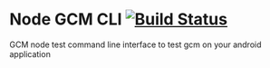 Node GCM CLI [![Build Status](https://travis-ci.org/yujinlim/node-gcm-cli.svg)](https://travis-ci.org/yujinlim/node-gcm-cli)
============

GCM node test command line interface to test gcm on your android application
